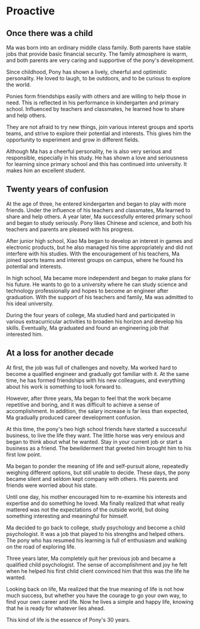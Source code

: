 # Proactive
## Once there was a child
Ma was born into an ordinary middle class family. Both parents have stable jobs that provide basic financial security. The family atmosphere is warm, and both parents are very caring and supportive of the pony's development.

Since childhood, Pony has shown a lively, cheerful and optimistic personality. He loved to laugh, to be outdoors, and to be curious to explore the world.

Ponies form friendships easily with others and are willing to help those in need. This is reflected in his performance in kindergarten and primary school. Influenced by teachers and classmates, he learned how to share and help others.

They are not afraid to try new things, join various interest groups and sports teams, and strive to explore their potential and interests. This gives him the opportunity to experiment and grow in different fields.

Although Ma has a cheerful personality, he is also very serious and responsible, especially in his study. He has shown a love and seriousness for learning since primary school and this has continued into university. It makes him an excellent student.

## Twenty years of confusion
At the age of three, he entered kindergarten and began to play with more friends. Under the influence of his teachers and classmates, Ma learned to share and help others. A year later, Ma successfully entered primary school and began to study seriously. Pony likes Chinese and science, and both his teachers and parents are pleased with his progress.

After junior high school, Xiao Ma began to develop an interest in games and electronic products, but he also managed his time appropriately and did not interfere with his studies. With the encouragement of his teachers, Ma joined sports teams and interest groups on campus, where he found his potential and interests.

In high school, Ma became more independent and began to make plans for his future. He wants to go to a university where he can study science and technology professionally and hopes to become an engineer after graduation. With the support of his teachers and family, Ma was admitted to his ideal university.

During the four years of college, Ma studied hard and participated in various extracurricular activities to broaden his horizon and develop his skills. Eventually, Ma graduated and found an engineering job that interested him.

## At a loss for another decade
At first, the job was full of challenges and novelty. Ma worked hard to become a qualified engineer and gradually got familiar with it. At the same time, he has formed friendships with his new colleagues, and everything about his work is something to look forward to.

However, after three years, Ma began to feel that the work became repetitive and boring, and it was difficult to achieve a sense of accomplishment. In addition, the salary increase is far less than expected, Ma gradually produced career development confusion.

At this time, the pony's two high school friends have started a successful business, to live the life they want. The little horse was very envious and began to think about what he wanted. Stay in your current job or start a business as a friend. The bewilderment that greeted him brought him to his first low point.

Ma began to ponder the meaning of life and self-pursuit alone, repeatedly weighing different options, but still unable to decide. These days, the pony became silent and seldom kept company with others. His parents and friends were worried about his state.

Until one day, his mother encouraged him to re-examine his interests and expertise and do something he loved. Ma finally realized that what really mattered was not the expectations of the outside world, but doing something interesting and meaningful for himself.

Ma decided to go back to college, study psychology and become a child psychologist. It was a job that played to his strengths and helped others. The pony who has resumed his learning is full of enthusiasm and walking on the road of exploring life.

Three years later, Ma completely quit her previous job and became a qualified child psychologist. The sense of accomplishment and joy he felt when he helped his first child client convinced him that this was the life he wanted.

Looking back on life, Ma realized that the true meaning of life is not how much success, but whether you have the courage to go your own way, to find your own career and life. Now he lives a simple and happy life, knowing that he is ready for whatever lies ahead.

This kind of life is the essence of Pony's 30 years.
 
